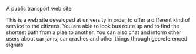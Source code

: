 A public transport web site


This is a web site developed at university in order to offer a different kind of service to the citizens.
You are able to look bus route up and to find the shortest path from a plae to another. You can also chat and inform other users about car jams, car crashes and other things through georeferenced signals 
